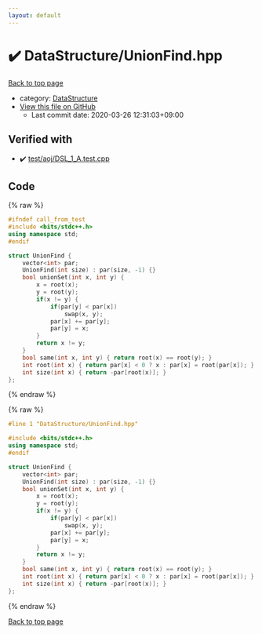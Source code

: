```yaml
---
layout: default
---
```


<!-- mathjax config similar to math.stackexchange -->
<script type="text/javascript" async
  src="https://cdnjs.cloudflare.com/ajax/libs/mathjax/2.7.5/MathJax.js?config=TeX-MML-AM_CHTML">
</script>
<script type="text/x-mathjax-config">
  MathJax.Hub.Config({
    TeX: { equationNumbers: { autoNumber: "AMS" }},
    tex2jax: {
      inlineMath: [ ['$','$'] ],
      processEscapes: true
    },
    "HTML-CSS": { matchFontHeight: false },
    displayAlign: "left",
    displayIndent: "2em"
  });
</script>

<script type="text/javascript" src="https://cdnjs.cloudflare.com/ajax/libs/jquery/3.4.1/jquery.min.js"></script>
<script src="https://cdn.jsdelivr.net/npm/jquery-balloon-js@1.1.2/jquery.balloon.min.js" integrity="sha256-ZEYs9VrgAeNuPvs15E39OsyOJaIkXEEt10fzxJ20+2I=" crossorigin="anonymous"></script>
<script type="text/javascript" src="../../assets/js/copy-button.js"></script>
<link rel="stylesheet" href="../../assets/css/copy-button.css" />


# :heavy_check_mark: DataStructure/UnionFind.hpp

<a href="../../index.html">Back to top page</a>

* category: <a href="../../index.html#5e248f107086635fddcead5bf28943fc">DataStructure</a>
* <a href="{{ site.github.repository_url }}/blob/master/DataStructure/UnionFind.hpp">View this file on GitHub</a>
    - Last commit date: 2020-03-26 12:31:03+09:00




## Verified with

* :heavy_check_mark: <a href="../../verify/test/aoj/DSL_1_A.test.cpp.html">test/aoj/DSL_1_A.test.cpp</a>


## Code

<a id="unbundled"></a>
{% raw %}
```cpp
#ifndef call_from_test
#include <bits/stdc++.h>
using namespace std;
#endif

struct UnionFind {
    vector<int> par;
    UnionFind(int size) : par(size, -1) {}
    bool unionSet(int x, int y) {
        x = root(x);
        y = root(y);
        if(x != y) {
            if(par[y] < par[x])
                swap(x, y);
            par[x] += par[y];
            par[y] = x;
        }
        return x != y;
    }
    bool same(int x, int y) { return root(x) == root(y); }
    int root(int x) { return par[x] < 0 ? x : par[x] = root(par[x]); }
    int size(int x) { return -par[root(x)]; }
};
```
{% endraw %}

<a id="bundled"></a>
{% raw %}
```cpp
#line 1 "DataStructure/UnionFind.hpp"

#include <bits/stdc++.h>
using namespace std;
#endif

struct UnionFind {
    vector<int> par;
    UnionFind(int size) : par(size, -1) {}
    bool unionSet(int x, int y) {
        x = root(x);
        y = root(y);
        if(x != y) {
            if(par[y] < par[x])
                swap(x, y);
            par[x] += par[y];
            par[y] = x;
        }
        return x != y;
    }
    bool same(int x, int y) { return root(x) == root(y); }
    int root(int x) { return par[x] < 0 ? x : par[x] = root(par[x]); }
    int size(int x) { return -par[root(x)]; }
};

```
{% endraw %}

<a href="../../index.html">Back to top page</a>

